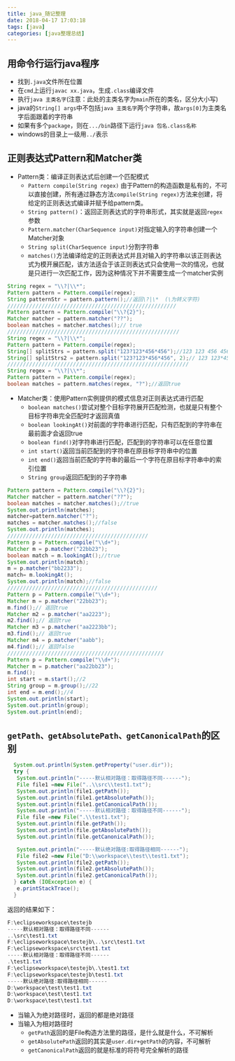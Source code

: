 ```yaml
---
title: java_随记整理
date: 2018-04-17 17:03:18
tags: [java]
categories: [java整理总结]
---
```

## 用命令行运行java程序
- 找到`.java`文件所在位置
- 在`cmd`上运行`javac xx.java`，生成`.class`编译文件
- 执行`java 主类名字`(注意：此处的主类名字为`main`所在的类名，区分大小写)
- java的`String[] args`中不包括`java 主类名字`两个字符串，故`args[0]`为主类名字后面跟着的字符串
- 如果有多个`package`，则在`.../bin`路径下运行`java 包名.class名称`
- windows的目录上一级用`../`表示

## 正则表达式Pattern和Matcher类
- Pattern类：编译正则表达式后创建一个匹配模式
  - `Pattern compile(String regex)`
  由于Pattern的构造函数是私有的，不可以直接创建，所有通过静态方法`compile(String regex)`方法来创建，将给定的正则表达式编译并赋予给pattern类。
  - `String pattern()`：返回正则表达式的字符串形式，其实就是返回`regex`参数
  - `Pattern.matcher(CharSequence input)`对指定输入的字符串创建一个Matcher对象
  - `String split(CharSequence input)`分割字符串
  - `matches()`方法编译给定的正则表达式并且对输入的字符串以该正则表达式为模开展匹配，该方法适合于该正则表达式只会使用一次的情况，也就是只进行一次匹配工作，因为这种情况下并不需要生成一个matcher实例
```java
String regex = "\\?|\\*";
Pattern pattern = Pattern.compile(regex);
String patternStr = pattern.pattern();//返回\?|\*  (\为转义字符)
//////////////////////////////////////////////////////
Pattern pattern = Pattern.compile("\\?{2}");
Matcher matcher = pattern.matcher("??");
boolean matches = matcher.matches();// true
///////////////////////////////////////////////////////
String regex = "\\?|\\*";
Pattern pattern = Pattern.compile(regex);
String[] splitStrs = pattern.split("123?123*456*456");//123 123 456 456
String[] splitStrs2 = pattern.split("123?123*456*456", 2);// 123 123*456*456
//////////////////////////////////////////////////////////
String regex = "\\?|\\*";
Pattern pattern = Pattern.compile(regex);
boolean matches = pattern.matches(regex, "?");//返回true
```
- Matcher类：使用Pattern实例提供的模式信息对正则表达式进行匹配
  - `boolean matches()`尝试对整个目标字符展开匹配检测，也就是只有整个目标字符串完全匹配时才返回真值
  - `boolean lookingAt()`对前面的字符串进行匹配，只有匹配到的字符串在最前面才会返回true
  - `boolean find()`对字符串进行匹配，匹配到的字符串可以在任意位置
  - `int start()`返回当前匹配到的字符串在原目标字符串中的位置
  - `int end()`返回当前匹配的字符串的最后一个字符在原目标字符串中的索引位置
  - `String group`返回匹配到的子字符串
```java
Pattern pattern = Pattern.compile("\\?{2}");
Matcher matcher = pattern.matcher("??");
boolean matches = matcher.matches();//true
System.out.println(matches);
matcher=pattern.matcher("?");
matches = matcher.matches();//false
System.out.println(matches);
/////////////////////////////////////////////
Pattern p = Pattern.compile("\\d+");
Matcher m = p.matcher("22bb23");
boolean match = m.lookingAt();//true
System.out.println(match);
m = p.matcher("bb2233");
match= m.lookingAt();
System.out.println(match);//false
////////////////////////////////////////////////
Pattern p = Pattern.compile("\\d+");
Matcher m = p.matcher("22bb23");
m.find();// 返回true
Matcher m2 = p.matcher("aa2223");
m2.find();// 返回true
Matcher m3 = p.matcher("aa2223bb");
m3.find();// 返回true
Matcher m4 = p.matcher("aabb");
m4.find();// 返回false
//////////////////////////////////////////////////
Pattern p = Pattern.compile("\\d+");
Matcher m = p.matcher("aa22bb23");
m.find();
int start = m.start();//2
String group = m.group();//22
int end = m.end();//4
System.out.println(start);
System.out.println(group);
System.out.println(end);
```
## `getPath、getAbsolutePath、getCanonicalPath`的区别
```java
  System.out.println(System.getProperty("user.dir"));
  try {
   System.out.println("-----默认相对路径：取得路径不同------");
   File file1 =new File("..\\src\\test1.txt");
   System.out.println(file1.getPath());
   System.out.println(file1.getAbsolutePath());
   System.out.println(file1.getCanonicalPath());
   System.out.println("-----默认相对路径：取得路径不同------");
   File file =new File(".\\test1.txt");
   System.out.println(file.getPath());
   System.out.println(file.getAbsolutePath());
   System.out.println(file.getCanonicalPath());

   System.out.println("-----默认绝对路径:取得路径相同------");
   File file2 =new File("D:\\workspace\\test\\test1.txt");
   System.out.println(file2.getPath());
   System.out.println(file2.getAbsolutePath());
   System.out.println(file2.getCanonicalPath());
  } catch (IOException e) {
   e.printStackTrace();
  }
```
返回的结果如下：
```java
F:\eclipseworkspace\testejb
-----默认相对路径：取得路径不同------
..\src\test1.txt
F:\eclipseworkspace\testejb\..\src\test1.txt
F:\eclipseworkspace\src\test1.txt
-----默认相对路径：取得路径不同------
.\test1.txt
F:\eclipseworkspace\testejb\.\test1.txt
F:\eclipseworkspace\testejb\test1.txt
-----默认绝对路径:取得路径相同------
D:\workspace\test\test1.txt
D:\workspace\test\test1.txt
D:\workspace\test\test1.txt
```
- 当输入为绝对路径时，返回的都是绝对路径
- 当输入为相对路径时
  - `getPath`返回的是File构造方法里的路径，是什么就是什么，不可解析
  - `getAbsolutePath`返回的其实是`user.dir+getPath`的内容，不可解析
  - `getCanonicalPath`返回的就是标准的将符号完全解析的路径
